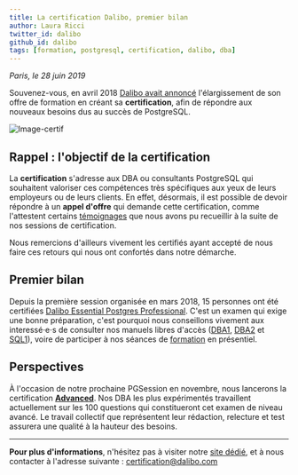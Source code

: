 ```yaml
---
title: La certification Dalibo, premier bilan
author: Laura Ricci
twitter_id: dalibo
github_id: dalibo
tags: [formation, postgresql, certification, dalibo, dba]
---
```


*Paris, le 28 juin 2019*

Souvenez-vous, en avril 2018 [Dalibo avait annoncé](http://blog.dalibo.com/2018/04/17/certification_postgresql_dalibo.html) l'élargissement de son offre de formation en créant sa **certification**,
afin de répondre aux nouveaux besoins dus au succès de PostgreSQL.

<!--MORE-->

![Image-certif](https://github.com/dalibo/blog/blob/gh-pages/img/Certif_DALIBO.png?raw=true)

## Rappel : l'objectif de la certification
La **certification** s'adresse aux DBA ou consultants PostgreSQL qui souhaitent valoriser ces compétences très spécifiques
aux yeux de leurs employeurs ou de leurs clients. En effet, désormais, il est possible de devoir répondre à un **appel
d'offre** qui demande cette certification, comme l'attestent certains [témoignages](https://certification.dalibo.com/) que
nous avons pu recueillir à la suite de nos sessions de certification.

Nous remercions d'ailleurs vivement les certifiés ayant accepté de nous faire ces retours qui nous ont confortés dans
notre démarche.

## Premier bilan
Depuis la première session organisée en mars 2018, 15 personnes ont été certifiées [Dalibo Essential Postgres Professional](https://certification.dalibo.com/infos/essential/).
C'est un examen qui exige une bonne préparation, c'est pourquoi nous conseillons vivement aux interessé⋅e⋅s de consulter
nos manuels libres d'accès ([DBA1](https://dali.bo/dba1), [DBA2](https://dali.bo/dba2) et [SQL1](https://dali.bo/sql1)),
voire de participer à nos séances de [formation](https://www.dalibo.com/formations) en présentiel.

## Perspectives
À l'occasion de notre prochaine PGSession en novembre, nous lancerons la certification [**Advanced**](https://certification.dalibo.com/infos/advanced/).
Nos DBA les plus expérimentés travaillent actuellement sur les 100 questions qui constitueront cet examen de niveau avancé.
Le travail collectif que représentent leur rédaction, relecture et test assurera une qualité à la hauteur des besoins.

---
**Pour plus d'informations**, n'hésitez pas à visiter notre [site dédié](https://certification.dalibo.com/), et à nous contacter à l'adresse suivante : certification@dalibo.com
